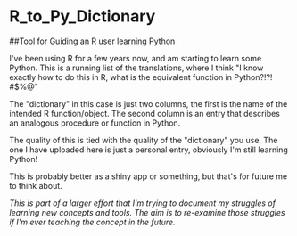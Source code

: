 # R_to_Py_Dictionary
##Tool for Guiding an R user learning Python

I've been using R for a few years now, and am starting to learn some Python. This is a running list of the translations, where I think "I know exactly how to do this in R, what is the equivalent function in Python?!?! #$%@"

The "dictionary" in this case is just two columns, the first is the name of the intended R function/object. The second column is an entry that describes an analogous procedure or function in Python. 

The quality of this is tied with the quality of the "dictionary" you use. The one I have uploaded here is just a personal entry, obviously I'm still learning Python!

This is probably better as a shiny app or something, but that's for future me to think about.


*This is part of a larger effort that I'm trying to document my struggles of learning new concepts and tools. The aim is to re-examine those struggles if I'm ever teaching the concept in the future.*
